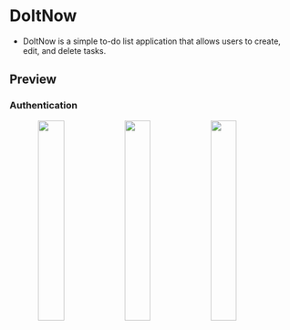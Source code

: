 # DoItNow

- DoItNow is a simple to-do list application that allows users to create, edit, and delete tasks.

## Preview

### Authentication
<p float="left">
  <img width="30%" style="float: right;" src="https://github.com/parkcoool/doitnow-frontend/assets/110674777/1eca670a-5d97-43cf-abe2-cd916a2ec7b9" />
  <img width="30%" style="float: right;" src="https://github.com/parkcoool/doitnow-frontend/assets/110674777/fdb925e9-24ad-4c56-a25f-8ab8354ce745" />
  <img width="30%" style="float: right;" src="https://github.com/parkcoool/doitnow-frontend/assets/110674777/ba986b31-0118-4702-b11b-d659fe867abc" />
</p>
